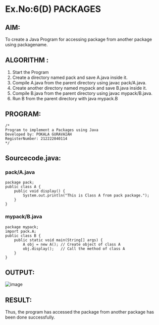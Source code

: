 # Ex.No:6(D) PACKAGES
## AIM:
  To create a Java Program for accessing package from another package using packagename.
 
## ALGORITHM :
1.	Start the Program
2.	Create a directory named pack and save A.java inside it.
2.	Compile A.java from the parent directory using javac pack/A.java.
3.	Create another directory named mypack and save B.java inside it.
4.	Compile B.java from the parent directory using javac mypack/B.java.
5.	Run B from the parent directory with java mypack.B


## PROGRAM:
 ```
/*
Program to implement a Packages using Java
Developed by: POKALA GURAVAIAH
RegisterNumber: 212222040114
*/
```

## Sourcecode.java:
### pack/A.java
```
package pack; 
public class A {
    public void display() {
        System.out.println("This is Class A from pack package.");
    }
}
```
### mypack/B.java
```
package mypack;
import pack.A; 
public class B {
    public static void main(String[] args) {
        A obj = new A(); // Create object of class A
        obj.display();   // Call the method of class A
    }
}
```
## OUTPUT:

![image](https://github.com/user-attachments/assets/081c79ac-9896-478f-86c1-bfad3088682f)


## RESULT:
Thus, the program has accessed the package from another package has been done successfully.


